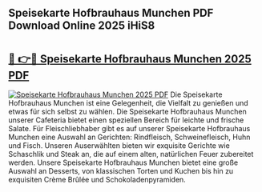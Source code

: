 ## Speisekarte Hofbrauhaus Munchen PDF Download Online 2025 iHiS8

# <h2><a href="http://gca98l.nevu.top/?p=Speisekarte+Hofbrauhaus+Munchen">🔗 👉🔴 Speisekarte Hofbrauhaus Munchen 2025 PDF</a></h2>

[![Speisekarte Hofbrauhaus Munchen 2025 PDF](https://i.imgur.com/dBaPXMq.png)](http://gca98l.nevu.top/?p=Speisekarte+Hofbrauhaus+Munchen)
Die Speisekarte Hofbrauhaus Munchen ist eine Gelegenheit, die Vielfalt zu genießen und etwas für sich selbst zu wählen. Die Speisekarte Hofbrauhaus Munchen unserer Cafeteria bietet einen speziellen Bereich für leichte und frische Salate. Für Fleischliebhaber gibt es auf unserer Speisekarte Hofbrauhaus Munchen eine Auswahl an Gerichten: Rindfleisch, Schweinefleisch, Huhn und Fisch. Unseren Auserwählten bieten wir exquisite Gerichte wie Schaschlik und Steak an, die auf einem alten, natürlichen Feuer zubereitet werden. Unsere Speisekarte Hofbrauhaus Munchen bietet eine große Auswahl an Desserts, von klassischen Torten und Kuchen bis hin zu exquisiten Crème Brûlée und Schokoladenpyramiden.
